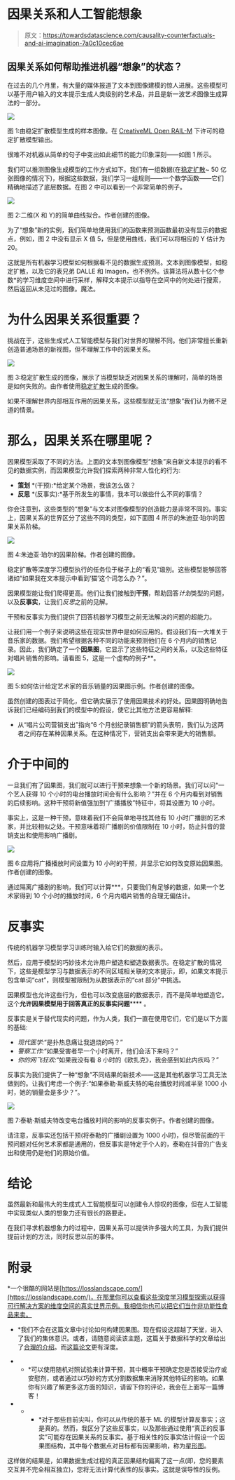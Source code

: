 # 因果关系和人工智能想象

> 原文：<https://towardsdatascience.com/causality-counterfactuals-and-ai-imagination-7a0c10cec6ae>

## 因果关系如何帮助推进机器“想象”的状态？

在过去的几个月里，有大量的媒体报道了文本到图像建模的惊人进展。这些模型可以基于用户输入的文本提示生成人类级别的艺术品，并且是新一波艺术图像生成算法的一部分。

![](img/b519b7b098d871242b982ff96d03b14f.png)

图 1:由稳定扩散模型生成的样本图像。在 [CreativeML Open RAIL-M](https://github.com/CompVis/stable-diffusion/blob/main/LICENSE) 下许可的稳定扩散模型输出。

很难不对机器从简单的句子中变出如此细节的能力印象深刻——如图 1 所示。

我们可以推测图像生成模型的工作方式如下。我们有一组数据(在[稳定扩散](https://stability.ai/blog/stable-diffusion-public-release)~ 50 亿张图像的情况下)，根据这些数据，我们学习一组规则——一个数学函数——它们精确地描述了底层数据。在图 2 中可以看到一个非常简单的例子。

![](img/e4abf25dfb5bee8f884f26493556171f.png)

图 2:二维(X 和 Y)的简单曲线拟合。作者创建的图像。

为了“想象”新的实例，我们简单地使用我们的函数来预测函数最初没有显示的数据点，例如，图 2 中没有显示 X 值 5，但是使用曲线，我们可以将相应的 Y 估计为 20。

这就是所有机器学习模型如何根据看不见的数据生成预测。文本到图像模型，如稳定扩散，以及它的表兄弟 DALLE 和 Imagen，也不例外。该算法将从数十亿个参数*的学习维度空间中进行采样，解释文本提示以指导在空间中的何处进行搜索，然后返回从未见过的图像。魔法。

# 为什么因果关系很重要？

挑战在于，这些生成式人工智能模型与我们对世界的理解不同。他们非常擅长重新创造普通场景的新视图，但不理解工作中的因果关系。

![](img/907c465e903db4bca404644a880638f0.png)

图 3:稳定扩散生成的图像，展示了当模型缺乏对因果关系的理解时，简单的场景是如何失败的。由作者使用[稳定扩散](https://huggingface.co/spaces/stabilityai/stable-diffusion)生成的图像。

如果不理解世界内部相互作用的因果关系，这些模型就无法“想象”我们认为微不足道的情景。

# 那么，因果关系在哪里呢？

因果模型采取了不同的方法。上面的文本到图像模型“想象”来自新文本提示的看不见的数据实例，而因果模型允许我们探索两种非常人性化的行为:

*   **策划** *(干预):*给定某个场景，我该怎么做？
*   **反思** *(反事实):*基于所发生的事情，我本可以做些什么不同的事情？

你会注意到，这些类型的“想象”与文本对图像模型的创造能力是非常不同的。事实上，因果关系的世界区分了这些不同的类型，如下面图 4 所示的朱迪亚·珀尔的因果关系阶梯。

![](img/e9f84a04f51a37faf0a874b4df899311.png)

图 4:朱迪亚·珀尔的因果阶梯。作者创建的图像。

稳定扩散等深度学习模型执行的任务位于梯子上的“看见”级别。这些模型能够回答诸如“如果我在文本提示中看到‘猫’这个词怎么办？”。

因果模型能让我们爬得更高。他们让我们接触到**干预**，帮助回答*计划*类型的问题，以及**反事实**，让我们*反思*之前的见解。

干预和反事实为我们提供了回答机器学习模型之前无法解决的问题的超能力。

让我们用一个例子来说明这些在现实世界中是如何应用的。假设我们有一大堆关于音乐家的数据。我们希望根据各种不同的功能来预测他们在 6 个月内的销售记录。因此，我们确定了一个**因果图**，它显示了这些特征之间的关系，以及这些特征对唱片销售的影响。请看图 5，这是一个虚构的例子**。

![](img/3c703b4b4632b033817cfb97a07c8003.png)

图 5:如何估计给定艺术家的音乐销量的因果图示例。作者创建的图像。

虽然创建的图表过于简化，但它确实展示了使用因果技术的好处。因果图明确地告诉我们已经编码到我们的模型中的假设，使它比其他方法更容易解释:

*   从“唱片公司营销支出”指向“6 个月创纪录销售额”的箭头表明，我们认为这两者之间存在某种因果关系。在这种情况下，营销支出会带来更大的销售额。

# 介于中间的

一旦我们有了因果图，我们就可以进行干预来想象一个新的场景。我们可以问“一个艺人获得 10 个小时的电台播放时间会有什么影响？”并在 6 个月内看到对销售的后续影响。这种干预将新值强加到“广播播放”特征中，将其设置为 10 小时。

事实上，这是一种干预，意味着我们不会简单地寻找其他有 10 小时广播剧的艺术家，并比较相似之处。干预意味着将广播剧的价值限制在 10 小时，防止抖音的营销支出和使用影响广播剧。

![](img/e31aec75aa848eea109ec84b33c7110f.png)

图 6:应用将广播播放时间设置为 10 小时的干预，并显示它如何改变原始因果图。作者创建的图像。

通过隔离广播剧的影响，我们可以计算***，只要我们有足够的数据，如果一个艺术家得到 10 个小时的播放时间，6 个月内唱片销售的合理无偏估计。

# 反事实

传统的机器学习模型学习训练时输入给它们的数据的表示。

然后，应用于模型的巧妙技术允许用户塑造和塑造数据表示。在稳定扩散的情况下，这些是模型学习与数据表示的不同区域相关联的文本提示，即，如果文本提示包含单词“cat”，则模型被限制为从数据表示的“cat 部分”中挑选。

因果模型也允许这些行为，但也可以改变底层的数据表示，而不是简单地塑造它。这个**允许因果模型用于回答真正的反事实问题****** 。

反事实是关于替代现实的问题，作为人类，我们一直在使用它们，它们是以下方面的基础:

*   *现代医学:*“是扑热息痛让我退烧的吗？”
*   *警察工作:*“如果受害者早一个小时离开，他们会活下来吗？”
*   *你的网飞狂欢:*“如果我没有看 8 小时的《欧扎克》，我会感到如此内疚吗？”

反事实为我们提供了一种“想象”不同结果的新技术——这是其他机器学习工具无法做到的。让我们考虑一个例子:“如果泰勒·斯威夫特的电台播放时间减半至 1000 小时，她的销量会是多少？”。

![](img/c01adbc7e663664adaa5a3445d00d82f.png)

图 7:泰勒·斯威夫特改变电台播放时间的影响的反事实例子。作者创建的图像。

请注意，反事实还包括干预(将泰勒的广播剧设置为 1000 小时)，但尽管前面的干预问题对任何艺术家都是通用的，但反事实是特定于个人的，泰勒在抖音的广告支出和使用仍是他们的原始价值。

# 结论

虽然最新和最伟大的生成式人工智能模型可以创建令人惊叹的图像，但在人工智能中实现类似人类的想象力还有很长的路要走。

在我们寻求机器想象力的过程中，因果关系可以提供许多强大的工具，为我们提供提前计划的方法，同时反思以前的事件。

# 附录

*一个很酷的网站是[https://losslandscape.com/](https://losslandscape.com/)，在那里你可以查看这些深度学习模型探索以获得可行解决方案的维度空间的真实世界示例。我相信你也可以把它们当作非功能性食品来卖。

* *我们不会在这篇文章中讨论如何构建因果图。现在假设这超越了天堂，进入了我们的集体意识。或者，请随意阅读该主题，这篇关于数据科学的文章给出了[合理的介绍](/causal-discovery-6858f9af6dcb#:~:text=Causal%20discovery%20aims%20to%20infer,causal%20model%20that%20describes%20it.)。而[这篇论文](https://www.its.caltech.edu/~fehardt/papers/Eberhardt_IJDSA2017.pdf)更有深度。

* * *可以使用随机对照试验来计算干预，其中概率干预确定您是否接受治疗或安慰剂，或者通过以巧妙的方式分割数据集来消除其他特征的影响。如果你有兴趣了解更多这方面的知识，请留下你的评论，我会在上面写一篇博客！

* * * *对于那些目前尖叫，你可以从传统的基于 ML 的模型计算反事实；这是真的。然而，我区分了这些反事实，以及那些通过使用“真正的反事实”可能存在因果关系的反事实。基于相关性的反事实估计假设一个因果图结构，其中每个数据点对目标都有因果影响，称为[星形图](https://en.wikipedia.org/wiki/Star_(graph_theory))。

这样做的结果是，如果数据生成过程的真正因果结构偏离了这一点(即，您的要素交互并不完全相互独立)，您将无法计算代表性的反事实。这就是误导性的反例。